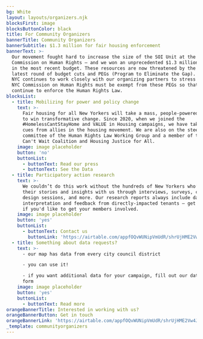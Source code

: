 ```yaml
---
bg: White
layout: layouts/organizers.njk
blocksFirst: image
blocksButtonColor: black
title: For Community Organizers
bannerTitle: Community Organizers
bannerSubtitle: $1.3 million for fair housing enforcement
bannerText: >-
  Our movement fought hard to increase the size of the SOI Unit at the NYC
  Commission on Human Rights – and we won an unprecedented $1.3 million dollars
  in the most recent budget. These resources are now threatened by the Mayor’s
  latest round of budget cuts and PEGs (Program to Eliminate the Gap). Unlock
  NYC continues to work closely with our organizing partners to stress that the
  NYC Commission on Human Rights must be exempt from these PEGs so that they can
  continue to enforce the Human Rights Law.
blocksList:
  - title: Mobilizing for power and policy change
    text: >-
      Fair housing for all New Yorkers will take a mass, people-powered movement
      to win transformative change. Since 2020, when we joined the
      #HomelessCantStayHome and VALUE in Housing campaigns, we have taken our
      cues from allies in the housing movement. We are also on the steering
      committee of the Human Rights Law Working Group and a member of the Homes
      Can't Wait Coalition and Housing Justice for All.
    image: image placeholder
    button: 'no'
    buttonList:
      - buttonText: Read our press
      - buttonText: See the Data
  - title: Participatory action research
    text: >-
      We couldn’t do this work without the hundreds of New Yorkers who’ve shared
      their stories and insights with us through interviews, surveys, community
      design sessions, and more. Our research reports always include data
      interpretation and feedback from directly-impacted tenants – get in touch
      if you'd like to get your members involved.
    image: image placeholder
    button: 'yes'
    buttonList:
      - buttonText: Contact us
        buttonLink: 'https://airtable.com/appfOQvWUNipVmUdR/shrUjHME2Vw4JBLHV'
  - title: Something about data requests?
    text: >-
      - our map has data from every city council district

      - you can use it!

      - if you want additional data for your campaign, fill out our data request
      form
    image: image placeholder
    button: 'yes'
    buttonList:
      - buttonText: Read more
orangeBannerTitle: Interested in working with us?
orangeBannerButton: Get in touch
orangeBannerLink: 'https://airtable.com/appfOQvWUNipVmUdR/shrUjHME2Vw4JBLHV'
_template: communityorganizers
---
```


